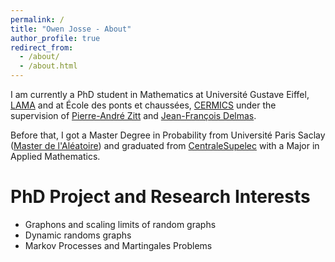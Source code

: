 ```yaml
---
permalink: /
title: "Owen Josse - About"
author_profile: true
redirect_from: 
  - /about/
  - /about.html
---
```


I am currently a PhD student in Mathematics at Université Gustave Eiffel, [LAMA](https://lama-umr8050.fr) and at École des ponts et chaussées, [CERMICS](https://cermics-lab.enpc.fr) under the supervision of [Pierre-André Zitt](https://zitt.perso.math.cnrs.fr) and [Jean-François Delmas](https://cermics.enpc.fr/~delmas/).

Before that, I got a Master Degree in Probability from Université Paris Saclay ([Master de l'Aléatoire](https://www.imo.universite-paris-saclay.fr/fr/etudiants/masters/mathematiques-et-applications/m2/mathematiques-de-laleatoire/)) and graduated from [CentraleSupelec](https://www.centralesupelec.fr/en) with a Major in Applied Mathematics.

PhD Project and Research Interests
======

* Graphons and scaling limits of random graphs
* Dynamic randoms graphs
* Markov Processes and Martingales Problems

